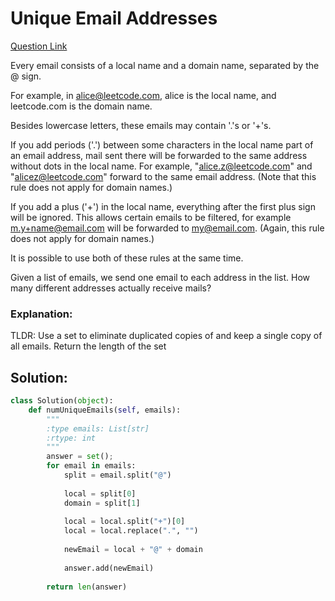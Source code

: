 # Unique Email Addresses

[Question Link](https://leetcode.com/problems/unique-email-addresses/)  

Every email consists of a local name and a domain name, separated by the @ sign.  

For example, in alice@leetcode.com, alice is the local name, and leetcode.com is the domain name.  

Besides lowercase letters, these emails may contain '.'s or '+'s.  

If you add periods ('.') between some characters in the local name part of an email address, mail sent there will be forwarded to the same address without dots in the local name.  For example, "alice.z@leetcode.com" and "alicez@leetcode.com" forward to the same email address.  (Note that this rule does not apply for domain names.)  

If you add a plus ('+') in the local name, everything after the first plus sign will be ignored. This allows certain emails to be filtered, for example m.y+name@email.com will be forwarded to my@email.com.  (Again, this rule does not apply for domain names.)  

It is possible to use both of these rules at the same time.  

Given a list of emails, we send one email to each address in the list.  How many different addresses actually receive mails?  
### Explanation:
TLDR: Use a set to eliminate duplicated copies of and keep a single copy of all emails. Return the length of the set

## Solution:
```Python
class Solution(object):
    def numUniqueEmails(self, emails):
        """
        :type emails: List[str]
        :rtype: int
        """
        answer = set();
        for email in emails:
            split = email.split("@")
            
            local = split[0]
            domain = split[1]
            
            local = local.split("+")[0]
            local = local.replace(".", "")
            
            newEmail = local + "@" + domain
            
            answer.add(newEmail)
            
        return len(answer)  
```
